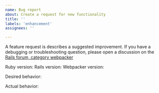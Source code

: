 ```yaml
---
name: Bug report
about: Create a request for new functionality
title: ''
labels: 'enhancement'
assignees: ''

---
```


A feature request is describes a suggested improvement. If you have a debugging or troubleshooting question, please open a discussion on the [Rails forum, category webpacker](https://discuss.rubyonrails.org/c/webpacker/10)

Ruby version:
Rails version:
Webpacker version:

Desired behavior:

Actual behavior:
